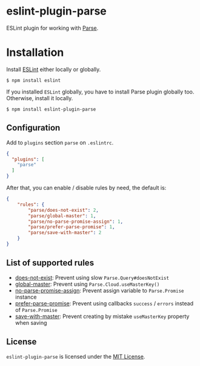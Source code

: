 eslint-plugin-parse
===

ESLint plugin for working with [Parse](https://parse.com/).


# Installation

Install [ESLint](https://www.github.com/eslint/eslint) either locally or globally.
```
$ npm install eslint
```

If you installed `ESLint` globally, you have to install Parse plugin globally too. Otherwise, install it locally.
```
$ npm install eslint-plugin-parse
```


## Configuration

Add to `plugins` section `parse` on `.eslintrc`.

```json
{
  "plugins": [
    "parse"
  ]
}
```

After that, you can enable / disable rules by need, the default is:

```json
{
    "rules": {
        "parse/does-not-exist": 2,
        "parse/global-master": 1,
        "parse/no-parse-promise-assign": 1,
        "parse/prefer-parse-promise": 1,
        "parse/save-with-master": 2
    }
}
```


## List of supported rules

* [does-not-exist](docs/rules/does-not-exist.md): Prevent using slow `Parse.Query#doesNotExist`
* [global-master](docs/rules/global-master.md): Prevent using `Parse.Cloud.useMasterKey()`
* [no-parse-promise-assign](docs/rules/no-parse-promise-assign.md): Prevent assign variable to `Parse.Promise` instance
* [prefer-parse-promise](docs/rules/prefer-parse-promise.md): Prevent using callbacks `success` / `errors` instead of `Parse.Promise`
* [save-with-master](docs/rules/save-with-master.md): Prevent creating by mistake `useMasterKey` property when saving


## License

`eslint-plugin-parse` is licensed under the [MIT License](http://www.opensource.org/licenses/mit-license.php).
